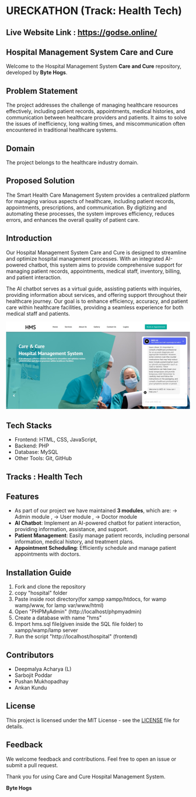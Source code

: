 # URECKATHON (Track: Health Tech)

## Live Website Link : https://godse.online/

## Hospital Management System Care and Cure

Welcome to the Hospital Management System **Care and Cure** repository, developed by **Byte Hogs**.

## Problem Statement
The project addresses the challenge of managing healthcare resources effectively, including patient records, appointments, medical histories, and communication between healthcare providers and patients. It aims to solve the issues of inefficiency, long waiting times, and miscommunication often encountered in traditional healthcare systems.

## Domain
The project belongs to the healthcare industry domain.

## Proposed Solution
The Smart Health Care Management System provides a centralized platform for managing various aspects of healthcare, including patient records, appointments, prescriptions, and communication. By digitizing and automating these processes, the system improves efficiency, reduces errors, and enhances the overall quality of patient care.



## Introduction

Our Hospital Management System Care and Cure is designed to streamline and optimize hospital management processes. With an integrated AI-powered chatbot, this system aims to provide comprehensive support for managing patient records, appointments, medical staff, inventory, billing, and patient interaction.

The AI chatbot serves as a virtual guide, assisting patients with inquiries, providing information about services, and offering support throughout their healthcare journey. Our goal is to enhance efficiency, accuracy, and patient care within healthcare facilities, providing a seamless experience for both medical staff and patients.

![Hospital Management System](Hackfest.jpg)

## Tech Stacks
- Frontend: HTML, CSS, JavaScript, 
- Backend: PHP
- Database: MySQL
- Other Tools: Git, GitHub


## Tracks : Health Tech

## Features
- As part of our project we have maintained **3 modules**, which are:
                                                           → Admin module ,
                                                           → User module ,
                                                           → Doctor module                                                       
- **AI Chatbot**: Implement an AI-powered chatbot for patient interaction, providing information, assistance, and support.
- **Patient Management**: Easily manage patient records, including personal information, medical history, and treatment plans.
- **Appointment Scheduling**: Efficiently schedule and manage patient appointments with doctors.



## Installation Guide
1. Fork and clone the repository
2. copy "hospital" folder
3. Paste inside root directory(for xampp xampp/htdocs, for wamp wamp/www, for lamp var/www/html)
4. Open "PHPMyAdmin" (http://localhost/phpmyadmin)
5. Create a database with name "hms"
6. Import hms.sql file(given inside the SQL file folder) to xampp/wamp/lamp server
7. Run the script "http://localhost/hospital" (frontend)

## Contributors
- Deepmalya Acharya (L)
- Sarbojit Poddar
- Pushan Mukhopadhay
- Ankan Kundu




## License
This project is licensed under the MIT License - see the [LICENSE](LICENSE) file for details.

## Feedback
We welcome feedback and contributions. Feel free to open an issue or submit a pull request.

Thank you for using Care and Cure Hospital Management System. 

**Byte Hogs**
